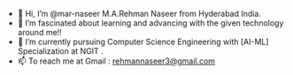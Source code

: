 - 👋 Hi, I’m @mar-naseer M.A.Rehman Naseer from Hyderabad India.
- 👀 I’m fascinated about learning and advancing with the given technology around me!!
- 🌱 I’m currently pursuing Computer Science Engineering with [AI-ML] Specialization at NGIT .
- 📫 To reach me at Gmail : rehmannaseer3@gmail.com

<!---
mar-naseer/mar-naseer is a ✨ special ✨ repository because its `README.md` (this file) appears on your GitHub profile.
You can click the Preview link to take a look at your changes.
--->
